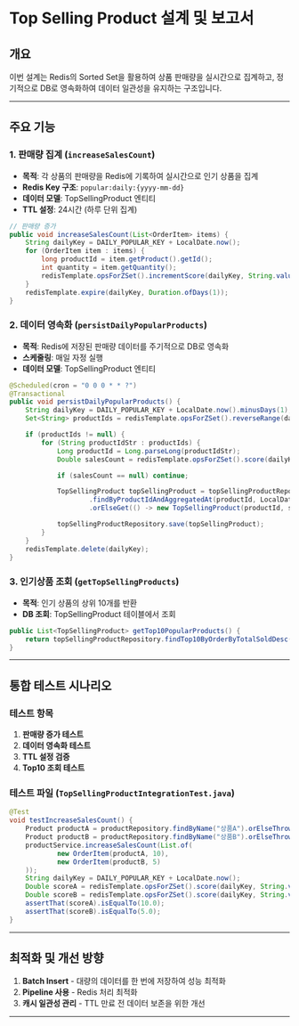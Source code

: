 # Top Selling Product 설계 및 보고서

##  개요

이번 설계는 Redis의 Sorted Set을 활용하여 상품 판매량을 실시간으로 집계하고, 정기적으로 DB로 영속화하여 데이터 일관성을 유지하는 구조입니다.

---

##  주요 기능

### 1. 판매량 집계 (`increaseSalesCount`)

* **목적**: 각 상품의 판매량을 Redis에 기록하여 실시간으로 인기 상품을 집계
* **Redis Key 구조**: `popular:daily:{yyyy-mm-dd}`
* **데이터 모델**: TopSellingProduct 엔티티
* **TTL 설정**: 24시간 (하루 단위 집계)

```java
// 판매량 증가
public void increaseSalesCount(List<OrderItem> items) {
    String dailyKey = DAILY_POPULAR_KEY + LocalDate.now();
    for (OrderItem item : items) {
        long productId = item.getProduct().getId();
        int quantity = item.getQuantity();
        redisTemplate.opsForZSet().incrementScore(dailyKey, String.valueOf(productId), quantity);
    }
    redisTemplate.expire(dailyKey, Duration.ofDays(1));
}
```

### 2. 데이터 영속화 (`persistDailyPopularProducts`)

* **목적**: Redis에 저장된 판매량 데이터를 주기적으로 DB로 영속화
* **스케줄링**: 매일 자정 실행
* **데이터 모델**: TopSellingProduct 엔티티

```java
@Scheduled(cron = "0 0 0 * * ?")
@Transactional
public void persistDailyPopularProducts() {
    String dailyKey = DAILY_POPULAR_KEY + LocalDate.now().minusDays(1);
    Set<String> productIds = redisTemplate.opsForZSet().reverseRange(dailyKey, 0, -1);

    if (productIds != null) {
        for (String productIdStr : productIds) {
            Long productId = Long.parseLong(productIdStr);
            Double salesCount = redisTemplate.opsForZSet().score(dailyKey, productIdStr);

            if (salesCount == null) continue;

            TopSellingProduct topSellingProduct = topSellingProductRepository
                    .findByProductIdAndAggregatedAt(productId, LocalDate.now().minusDays(1))
                    .orElseGet(() -> new TopSellingProduct(productId, salesCount.intValue(), LocalDate.now().minusDays(1)));

            topSellingProductRepository.save(topSellingProduct);
        }
    }
    redisTemplate.delete(dailyKey);
}
```

### 3. 인기상품 조회 (`getTopSellingProducts`)

* **목적**: 인기 상품의 상위 10개를 반환
* **DB 조회**: TopSellingProduct 테이블에서 조회

```java
public List<TopSellingProduct> getTop10PopularProducts() {
    return topSellingProductRepository.findTop10ByOrderByTotalSoldDesc();
}
```

---

##  통합 테스트 시나리오

###  테스트 항목

1. **판매량 증가 테스트**
2. **데이터 영속화 테스트**
3. **TTL 설정 검증**
4. **Top10 조회 테스트**

###  테스트 파일 (`TopSellingProductIntegrationTest.java`)

```java
@Test
void testIncreaseSalesCount() {
    Product productA = productRepository.findByName("상품A").orElseThrow();
    Product productB = productRepository.findByName("상품B").orElseThrow();
    productService.increaseSalesCount(List.of(
            new OrderItem(productA, 10),
            new OrderItem(productB, 5)
    ));
    String dailyKey = DAILY_POPULAR_KEY + LocalDate.now();
    Double scoreA = redisTemplate.opsForZSet().score(dailyKey, String.valueOf(productA.getId()));
    Double scoreB = redisTemplate.opsForZSet().score(dailyKey, String.valueOf(productB.getId()));
    assertThat(scoreA).isEqualTo(10.0);
    assertThat(scoreB).isEqualTo(5.0);
}
```

---

##  최적화 및 개선 방향

1. **Batch Insert** - 대량의 데이터를 한 번에 저장하여 성능 최적화
2. **Pipeline 사용** - Redis 처리 최적화
3. **캐시 일관성 관리** - TTL 만료 전 데이터 보존을 위한 개선

---

